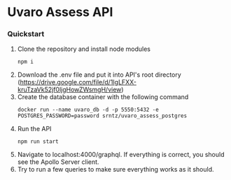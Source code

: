 # Uvaro Assess API

### Quickstart

1. Clone the repository and install node modules
    ```
   npm i
   ```
2. Download the .env file and put it into API's root directory (https://drive.google.com/file/d/1IgLFXX-kruTzaVk52jf0ljgHowZWsmgH/view)
3. Create the database container with the following command
    ```shell
   docker run --name uvaro_db -d -p 5550:5432 -e POSTGRES_PASSWORD=password srntz/uvaro_assess_postgres
    ```
4. Run the API
    ```
   npm run start
   ```
5. Navigate to localhost:4000/graphql. If everything is correct, you should see the Apollo Server client.
6. Try to run a few queries to make sure everything works as it should.
